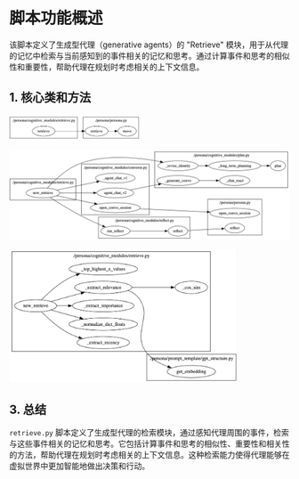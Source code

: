 # 脚本功能概述

该脚本定义了生成型代理（generative agents）的 "Retrieve" 模块，用于从代理的记忆中检索与当前感知到的事件相关的记忆和思考。通过计算事件和思考的相似性和重要性，帮助代理在规划时考虑相关的上下文信息。

## 1. 核心类和方法

<img src=".fig/2_Retrieve.asset/image-25670730234114665.png" alt="image-25670730234114665" style="zoom:23%;" />



![image-25670730233519700](.fig/2_Retrieve.asset/new_retrieve_income.png)

<img src=".fig/Retrieve.asset/new_retrieve_outcome.png" alt="image-25670730132246487" style="zoom:40%;" />



## 3. 总结

`retrieve.py` 脚本定义了生成型代理的检索模块，通过感知代理周围的事件，检索与这些事件相关的记忆和思考。它包括计算事件和思考的相似性、重要性和相关性的方法，帮助代理在规划时考虑相关的上下文信息。这种检索能力使得代理能够在虚拟世界中更加智能地做出决策和行动。
